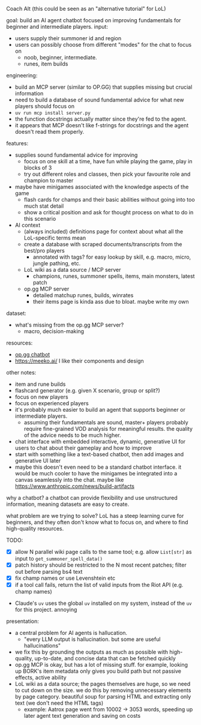 Coach Alt
(this could be seen as an "alternative tutorial" for LoL)

goal: build an AI agent chatbot focused on improving fundamentals for beginner and intermediate players.
input:
- users supply their summoner id and region
- users can possibly choose from different "modes" for the chat to focus on
    - noob, beginner, intermediate.
    - runes, item builds

engineering:
- build an MCP server (similar to OP.GG) that supplies missing but crucial information
- need to build a database of sound fundamental advice for what new players should focus on
- `uv run mcp install server.py`
- the function docstrings actually matter since they're fed to the agent.
- it appears that MCP doesn't like f-strings for docstrings and the agent doesn't read them properly.

features:
- supplies sound fundamental advice for improving
    - focus on one skill at a time, have fun while playing the game, play in blocks of 3
    - try out different roles and classes, then pick your favourite role and champion to master
- maybe have minigames associated with the knowledge aspects of the game
    - flash cards for champs and their basic abilities without going into too much stat detail
    - show a critical position and ask for thought process on what to do in this scenario
- AI context
    - (always included) definitions page for context about what all the LoL-specific terms mean
    - create a database with scraped documents/transcripts from the best/pro players
        - annotated with tags? for easy lookup by skill, e.g. macro, micro, jungle pathing, etc.
    - LoL wiki as a data source / MCP server
        - champions, runes, summoner spells, items, main monsters, latest patch
    - op.gg MCP server
        - detailed matchup runes, builds, winrates
        - their items page is kinda ass due to bloat. maybe write my own

dataset:
- what's missing from the op.gg MCP server?
    - macro, decision-making


resources:
- [op.gg chatbot](https://help.op.gg/hc/en-us/articles/50542735364761-OP-GG-AI-Chatbot-usage-guide)
- https://meeko.ai/ I like their components and design

other notes:
- item and rune builds
- flashcard generator (e.g. given X scenario, group or split?)
- focus on new players
- focus on experienced players
- it's probably much easier to build an agent that supports beginner or intermediate players.
    - assuming their fundamentals are sound, master+ players probably require fine-grained VOD analysis for meaningful results. the quality of the advice needs to be much higher.
- chat interface with embedded interactive, dynamic, generative UI for users to chat about their gameplay and how to improve
- start with something like a text-based chatbot, then add images and generative UI later
- maybe this doesn't even need to be a standard chatbot interface. it would be much cooler to have the minigames be integrated into a canvas seamlessly into the chat. maybe like https://www.anthropic.com/news/build-artifacts

why a chatbot?
a chatbot can provide flexibility and use unstructured information, meaning datasets are easy to create.

what problem are we trying to solve?
LoL has a steep learning curve for beginners, and they often don't know what to focus on, and where to find high-quality resources.


TODO:
- [x] allow N parallel wiki page calls to the same tool; e.g. allow `List[str]` as input to `get_summoner_spell_data()`
- [x] patch history should be restricted to the N most recent patches; filter out before parsing bs4 text
- [x] fix champ names or use Levenshtein etc
- [x] if a tool call fails, return the list of valid inputs from the Riot API (e.g. champ names)
- Claude's `uv` uses the global `uv` installed on my system, instead of the `uv` for this project. annoying

presentation:
- a central problem for AI agents is hallucation.
    - "every LLM output is hallucination. but some are useful hallucinations"
- we fix this by grounding the outputs as much as possible with high-quality, up-to-date, and concise data that can be fetched quickly
- op.gg MCP is okay, but has a lot of missing stuff. for example, looking up BORK's item metadata only gives you build path but not passive effects, active ability
- LoL wiki as a data source; the pages themselves are huge, so we need to cut down on the size. we do this by removing unnecessary elements by page category. beautiful soup for parsing HTML and extracting only text (we don't need the HTML tags)
    - example: Aatrox page went from 10002 -> 3053 words, speeding up later agent text generation and saving on costs
